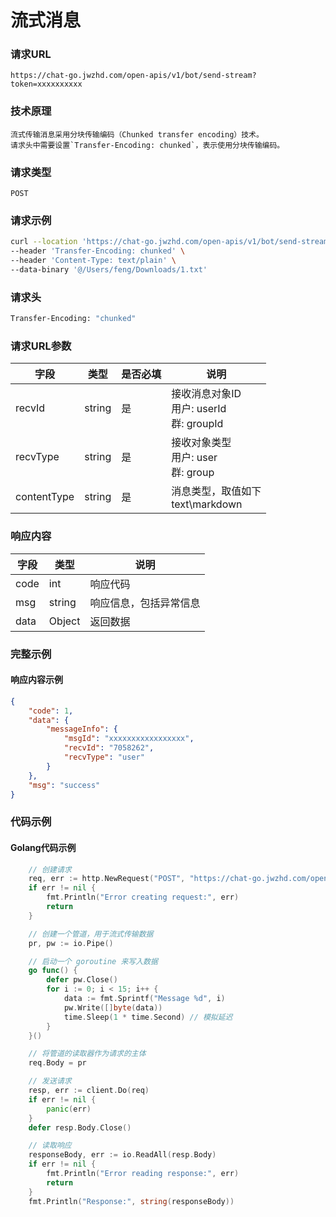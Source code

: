# 流式消息

### 请求URL

`https://chat-go.jwzhd.com/open-apis/v1/bot/send-stream?token=xxxxxxxxxx`

### 技术原理

```text
流式传输消息采用分块传输编码（Chunked transfer encoding）技术。
请求头中需要设置`Transfer-Encoding: chunked`，表示使用分块传输编码。
```

### 请求类型

`POST`

### 请求示例

```bash
curl --location 'https://chat-go.jwzhd.com/open-apis/v1/bot/send-stream?token=xxxx&recvId=7058262&recvType=user&contentType=text' \
--header 'Transfer-Encoding: chunked' \
--header 'Content-Type: text/plain' \
--data-binary '@/Users/feng/Downloads/1.txt'
```

### 请求头

```bash
Transfer-Encoding: "chunked"
```

### 请求URL参数

| 字段        | 类型   | 是否必填 | 说明                                            |
| ----------- | ------ | -------- | ----------------------------------------------- |
| recvId      | string | 是       | 接收消息对象ID<br/>用户: userId<br/>群: groupId |
| recvType    | string | 是       | 接收对象类型<br/>用户: user<br/>群: group       |
| contentType | string | 是       | 消息类型，取值如下<br/>text\\markdown           |

### 响应内容

| 字段 | 类型   | 说明                   |
| ---- | ------ | ---------------------- |
| code | int    | 响应代码               |
| msg  | string | 响应信息，包括异常信息 |
| data | Object | 返回数据               |

### 完整示例

#### 响应内容示例

```json
{
    "code": 1,
    "data": {
        "messageInfo": {
            "msgId": "xxxxxxxxxxxxxxxxx",
            "recvId": "7058262",
            "recvType": "user"
        }
    },
    "msg": "success"
}
```

### 代码示例

#### Golang代码示例

```go
    // 创建请求
    req, err := http.NewRequest("POST", "https://chat-go.jwzhd.com/open-apis/v1/bot/send-stream?token=xxxx&recvId=7058262&recvType=user&contentType=text", nil)
    if err != nil {
        fmt.Println("Error creating request:", err)
        return
    }

    // 创建一个管道，用于流式传输数据
    pr, pw := io.Pipe()

    // 启动一个 goroutine 来写入数据
    go func() {
        defer pw.Close()
        for i := 0; i < 15; i++ {
            data := fmt.Sprintf("Message %d", i)
            pw.Write([]byte(data))
            time.Sleep(1 * time.Second) // 模拟延迟
        }
    }()

    // 将管道的读取器作为请求的主体
    req.Body = pr

    // 发送请求
    resp, err := client.Do(req)
    if err != nil {
        panic(err)
    }
    defer resp.Body.Close()

    // 读取响应
    responseBody, err := io.ReadAll(resp.Body)
    if err != nil {
        fmt.Println("Error reading response:", err)
        return
    }
    fmt.Println("Response:", string(responseBody))
```
